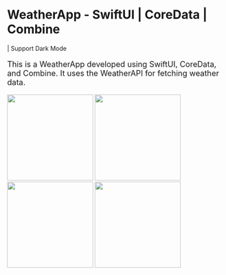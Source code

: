 # <h1 style="font-size: 28px;">WeatherApp - SwiftUI | CoreData | Combine</h1> | Support Dark Mode

<p style="font-size: 18px;">This is a WeatherApp developed using SwiftUI, CoreData, and Combine. It uses the WeatherAPI for fetching weather data.</p>




<img src="https://github-production-user-asset-6210df.s3.amazonaws.com/15548513/258973732-6fbf7666-6219-4b08-b46b-640ec81f42f6.png" width="200"> <img src="https://github.com/Manoojkumar/WeatherApp/assets/15548513/839b97bc-a6a1-475b-8faa-87ee9f991ebb.png" width="200">
<img src="https://github.com/Manoojkumar/WeatherApp/assets/15548513/53b35c45-9c03-4186-844d-7076e22316aa.png" width="200">
<img src="https://github.com/Manoojkumar/WeatherApp/assets/15548513/2d2ee77d-9149-46e8-9817-9467c34ac2e6.png" width="200">
